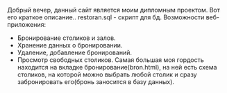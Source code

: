 Добрый вечер, данный сайт является моим дипломным проектом. Вот его краткое описание..
restoran.sql - скрипт для бд.
Возможности веб-приложения:
-	Бронирование столиков и залов.
- Хранение данных о бронировании.
-	Удаление, добавление бронирований.
-	Просмотр свободных столиков.
Самая большая моя гордость находится на вкладке бронирование(bron.html), на ней есть схема столиков, на которой можно выбрать любой столик и сразу забронировать его(бронь заносится в базу данных).
